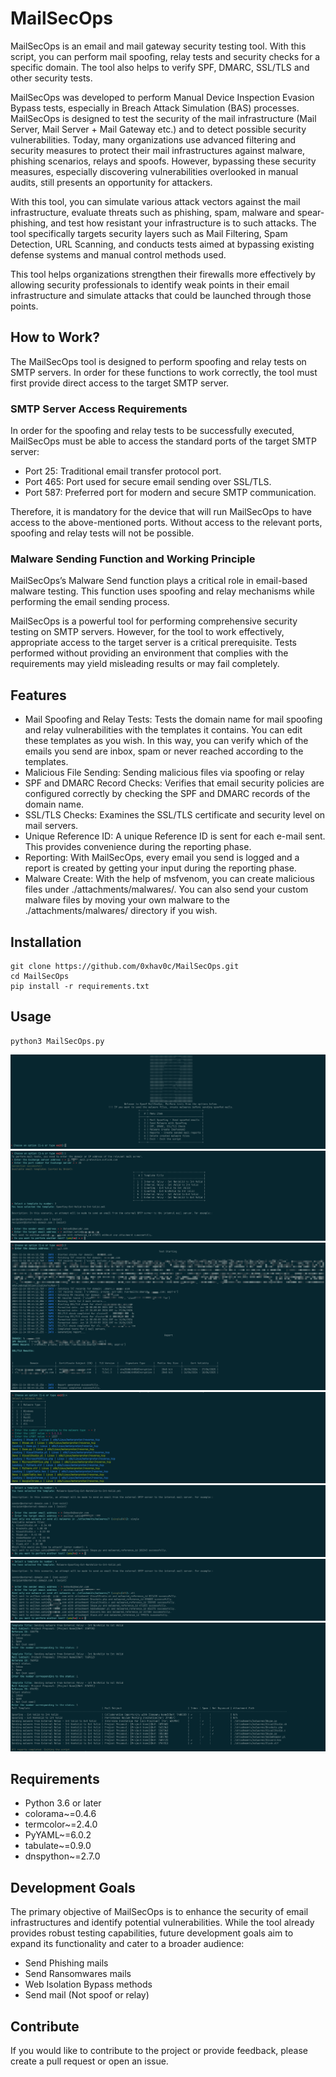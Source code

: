 # MailSecOps
MailSecOps is an email and mail gateway security testing tool. With this script, you can perform mail spoofing, relay tests and security checks for a specific domain. The tool also helps to verify SPF, DMARC, SSL/TLS and other security tests.

MailSecOps was developed to perform Manual Device Inspection Evasion Bypass tests, especially in Breach Attack Simulation (BAS) processes. MailSecOps is designed to test the security of the mail infrastructure (Mail Server, Mail Server + Mail Gateway etc.) and to detect possible security vulnerabilities. Today, many organizations use advanced filtering and security measures to protect their mail infrastructures against malware, phishing scenarios, relays and spoofs. However, bypassing these security measures, especially discovering vulnerabilities overlooked in manual audits, still presents an opportunity for attackers.

With this tool, you can simulate various attack vectors against the mail infrastructure, evaluate threats such as phishing, spam, malware and spear-phishing, and test how resistant your infrastructure is to such attacks. The tool specifically targets security layers such as Mail Filtering, Spam Detection, URL Scanning, and conducts tests aimed at bypassing existing defense systems and manual control methods used.

This tool helps organizations strengthen their firewalls more effectively by allowing security professionals to identify weak points in their email infrastructure and simulate attacks that could be launched through those points.

## How to Work?
The MailSecOps tool is designed to perform spoofing and relay tests on SMTP servers. In order for these functions to work correctly, the tool must first provide direct access to the target SMTP server.

### SMTP Server Access Requirements
In order for the spoofing and relay tests to be successfully executed, MailSecOps must be able to access the standard ports of the target SMTP server:

* Port 25: Traditional email transfer protocol port.
* Port 465: Port used for secure email sending over SSL/TLS.
* Port 587: Preferred port for modern and secure SMTP communication.

Therefore, it is mandatory for the device that will run MailSecOps to have access to the above-mentioned ports. Without access to the relevant ports, spoofing and relay tests will not be possible.

### Malware Sending Function and Working Principle
MailSecOps’s Malware Send function plays a critical role in email-based malware testing. This function uses spoofing and relay mechanisms while performing the email sending process.

MailSecOps is a powerful tool for performing comprehensive security testing on SMTP servers. However, for the tool to work effectively, appropriate access to the target server is a critical prerequisite. Tests performed without providing an environment that complies with the requirements may yield misleading results or may fail completely.


## Features
* Mail Spoofing and Relay Tests: Tests the domain name for mail spoofing and relay vulnerabilities with the templates it contains. You can edit these templates as you wish. In this way, you can verify which of the emails you send are inbox, spam or never reached according to the templates.
* Malicious File Sending: Sending malicious files via spoofing or relay
* SPF and DMARC Record Checks: Verifies that email security policies are configured correctly by checking the SPF and DMARC records of the domain name.
* SSL/TLS Checks: Examines the SSL/TLS certificate and security level on mail servers.
* Unique Reference ID: A unique Reference ID is sent for each e-mail sent. This provides convenience during the reporting phase.
* Reporting: With MailSecOps, every email you send is logged and a report is created by getting your input during the reporting phase.
* Malware Create: With the help of msfvenom, you can create malicious files under ./attachments/malwares/. You can also send your custom malware files by moving your own malware to the ./attachments/malwares/ directory if you wish.
## Installation
```console
git clone https://github.com/0xhav0c/MailSecOps.git
cd MailSecOps
pip install -r requirements.txt
```
## Usage
```console
python3 MailSecOps.py
```
![image](./images/main.png)
![image](./images/spoofing.png)
![image](./images/compliance.png)
![image](./images/malware_create.png)
![image](./images/single_malware.png)
![image](./images/malware_all.png)
![image](./images/reporting.png)
## Requirements
* Python 3.6 or later
* colorama~=0.4.6
* termcolor~=2.4.0
* PyYAML~=6.0.2
* tabulate~=0.9.0
* dnspython~=2.7.0

## Development Goals

The primary objective of MailSecOps is to enhance the security of email infrastructures and identify potential vulnerabilities. While the tool already provides robust testing capabilities, future development goals aim to expand its functionality and cater to a broader audience:

* Send Phishing mails 
* Send Ransomwares mails
* Web Isolation Bypass methods
* Send mail (Not spoof or relay)

## Contribute
If you would like to contribute to the project or provide feedback, please create a pull request or open an issue.
